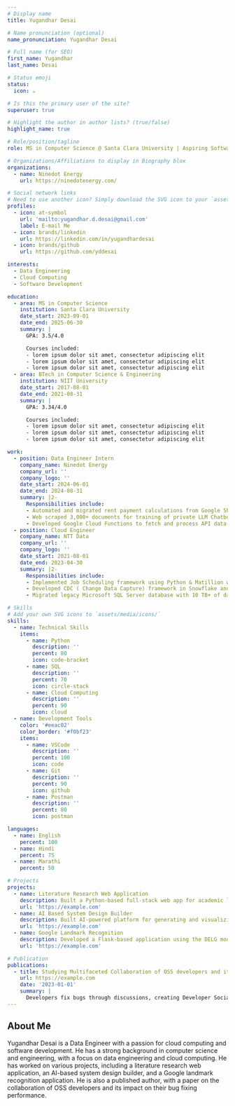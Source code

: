 ```yaml
---
# Display name
title: Yugandhar Desai

# Name pronunciation (optional)
name_pronunciation: Yugandhar Desai

# Full name (for SEO)
first_name: Yugandhar
last_name: Desai

# Status emoji
status:
  icon: ☕️

# Is this the primary user of the site?
superuser: true

# Highlight the author in author lists? (true/false)
highlight_name: true

# Role/position/tagline
role: MS in Computer Science @ Santa Clara University | Aspiring Software Engineer  

# Organizations/Affiliations to display in Biography blox
organizations:
  - name: Ninedot Energy
    url: https://ninedotenergy.com/

# Social network links
# Need to use another icon? Simply download the SVG icon to your `assets/media/icons/` folder.
profiles:
  - icon: at-symbol
    url: 'mailto:yugandhar.d.desai@gmail.com'
    label: E-mail Me
  - icon: brands/linkedin
    url: https://linkedin.com/in/yugandhardesai
  - icon: brands/github
    url: https://github.com/yddesai

interests:
  - Data Engineering
  - Cloud Computing
  - Software Development

education:
  - area: MS in Computer Science
    institution: Santa Clara University
    date_start: 2023-09-01
    date_end: 2025-06-30
    summary: |
      GPA: 3.5/4.0

      Courses included:
      - lorem ipsum dolor sit amet, consectetur adipiscing elit
      - lorem ipsum dolor sit amet, consectetur adipiscing elit
      - lorem ipsum dolor sit amet, consectetur adipiscing elit
  - area: BTech in Computer Science & Engineering
    institution: NIIT University
    date_start: 2017-08-01
    date_end: 2021-08-31
    summary: |
      GPA: 3.34/4.0

      Courses included:
      - lorem ipsum dolor sit amet, consectetur adipiscing elit
      - lorem ipsum dolor sit amet, consectetur adipiscing elit
      - lorem ipsum dolor sit amet, consectetur adipiscing elit

work:
  - position: Data Engineer Intern
    company_name: Ninedot Energy
    company_url: ''
    company_logo: ''
    date_start: 2024-06-01
    date_end: 2024-08-31
    summary: |2-
      Responsibilities include:
      - Automated and migrated rent payment calculations from Google Sheets to BigQuery leveraging dbt for data transformation.
      - Web scraped 3,000+ documents for training of private LLM Chatbot assistant.
      - Developed Google Cloud Functions to fetch and process API data and energy metrics from external APIs.
  - position: Cloud Engineer
    company_name: NTT Data
    company_url: ''
    company_logo: ''
    date_start: 2021-08-01
    date_end: 2023-04-30
    summary: |2-
      Responsibilities include:
      - Implemented Job Scheduling framework using Python & Matillion workflows, resulting in 40% reduction in overall processing time.
      - Developed CDC ( Change Data Capture) framework in Snowflake and Matillion, leading to improved data quality and significant cost savings.
      - Migrated legacy Microsoft SQL Server database with 10 TB+ of data to Snowflake, a cloud data warehouse, including all stored procedures, triggers, and ETLs, resulting in a 30% reduction in infrastructure costs.

# Skills
# Add your own SVG icons to `assets/media/icons/`
skills:
  - name: Technical Skills
    items:
      - name: Python
        description: ''
        percent: 80
        icon: code-bracket
      - name: SQL
        description: ''
        percent: 70
        icon: circle-stack
      - name: Cloud Computing
        description: ''
        percent: 90
        icon: cloud
  - name: Development Tools
    color: '#eeac02'
    color_border: '#f0bf23'
    items:
      - name: VSCode
        description: ''
        percent: 100
        icon: code
      - name: Git
        description: ''
        percent: 90
        icon: github
      - name: Postman
        description: ''
        percent: 80
        icon: postman

languages:
  - name: English
    percent: 100
  - name: Hindi
    percent: 75
  - name: Marathi
    percent: 50

# Projects
projects:
  - name: Literature Research Web Application
    description: Built a Python-based full-stack web app for academic literature research using Flask and various web technologies.
    url: 'https://example.com'
  - name: AI Based System Design Builder
    description: Built AI-powered platform for generating and visualizing system architectures with NVIDIA AI Workbench.
    url: 'https://example.com'
  - name: Google Landmark Recognition
    description: Developed a Flask-based application using the DELG model for accurate landmark image recognition and retrieval.
    url: 'https://example.com'

# Publication
publications:
  - title: Studying Multifaceted Collaboration of OSS developers and its impact on their bug fixing performance
    url: https://example.com
    date: '2023-01-01'
    summary: |
      Developers fix bugs through discussions, creating Developer Social Networks (DSN). We extended DSN to Multi-layer DSN (MDSN), achieving a Pearson correlation coefficient of up to 0.74. This MDSN helps identify crucial developers in systems like Eclipse and Netbeans.
---
```


## About Me

Yugandhar Desai is a Data Engineer with a passion for cloud computing and software development. He has a strong background in computer science and engineering, with a focus on data engineering and cloud computing. He has worked on various projects, including a literature research web application, an AI-based system design builder, and a Google landmark recognition application. He is also a published author, with a paper on the collaboration of OSS developers and its impact on their bug fixing performance.
